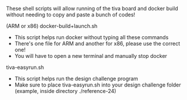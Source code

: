 These shell scripts will allow running of the tiva board and docker build without needing to copy and paste a bunch of codes!

(ARM or x86) docker-build+launch.sh 
- This script helps run docker without typing all these commands
- There's one file for ARM and another for x86, please use the correct one!
- You will have to open a new terminal and manually stop docker

tiva-easyrun.sh
- This script helps run the design challenge program
- Make sure to place tiva-easyrun.sh into your design challenge folder (example, inside directory ./reference-24)